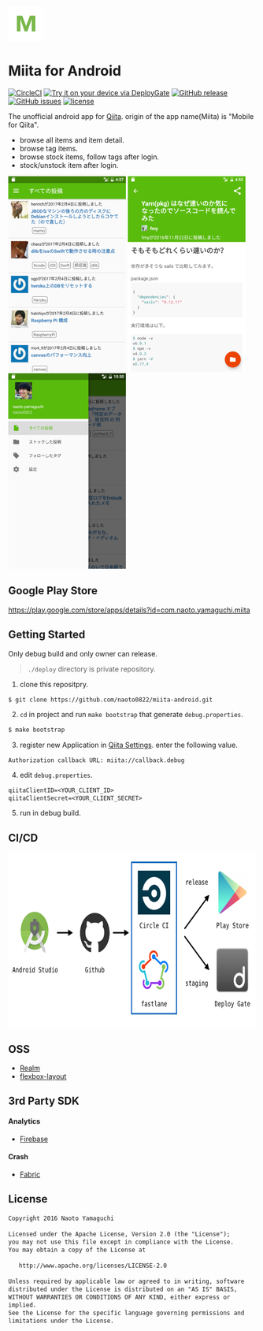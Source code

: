 ![app icon](./app/src/main/res/mipmap-hdpi/ic_launcher.png)

# Miita for Android

[![CircleCI](https://circleci.com/gh/naoto0822/miita-android.svg?style=svg)](https://circleci.com/gh/naoto0822/miita-android)
[<img src="https://dply.me/4j2gcf/button/large" alt="Try it on your device via DeployGate">](https://dply.me/4j2gcf#install)
[![GitHub release](https://img.shields.io/github/release/naoto0822/miita-android.svg)](https://github.com/naoto0822/miita-android/releases)
[![GitHub issues](https://img.shields.io/github/issues/naoto0822/miita-android.svg)](https://github.com/naoto0822/miita-android/issues)
[![license](https://img.shields.io/github/license/naoto0822/miita-android.svg)](https://github.com/naoto0822/miita-android/blob/master/LICENSE)

The unofficial android app for [Qiita](http://qiita.com "Qiita").
origin of the app name(Miita) is "Mobile for Qiita".

- browse all items and item detail.
- browse tag items.
- browse stock items, follow tags after login.
- stock/unstock item after login.

<img src="./assets/screenshot_01.png" width="239" height="397">
<img src="./assets/screenshot_02.png" width="239" height="397">
<img src="./assets/screenshot_03.png" width="239" height="397">

## Google Play Store

https://play.google.com/store/apps/details?id=com.naoto.yamaguchi.miita

## Getting Started

Only debug build and only owner can release.

> `./deploy` directory is private repository.

1. clone this repositpry.

 ```sh
 $ git clone https://github.com/naoto0822/miita-android.git
 ```

2. `cd` in project and run `make bootstrap` that generate `debug.properties`.

 ```sh
 $ make bootstrap
 ```

3. register new Application in [Qiita Settings](https://qiita.com/settings/applications).
   enter the following value.

 ```
 Authorization callback URL: miita://callback.debug
 ```

4. edit `debug.properties`.

 ```
 qiitaClientID=<YOUR_CLIENT_ID>
 qiitaClientSecret=<YOUR_CLIENT_SECRET>
 ```

5. run in debug build.

## CI/CD

<img src="./docs/images/cicd_image.png" width="690" height="354">

## OSS

- [Realm](https://realm.io/jp/)
- [flexbox-layout](https://github.com/google/flexbox-layout)

## 3rd Party SDK

#### Analytics

- [Firebase](https://firebase.google.com/ "Firebase")

#### Crash

- [Fabric](https://fabric.io, "Fabric")

## License

```
Copyright 2016 Naoto Yamaguchi

Licensed under the Apache License, Version 2.0 (the "License");
you may not use this file except in compliance with the License.
You may obtain a copy of the License at

   http://www.apache.org/licenses/LICENSE-2.0

Unless required by applicable law or agreed to in writing, software
distributed under the License is distributed on an "AS IS" BASIS,
WITHOUT WARRANTIES OR CONDITIONS OF ANY KIND, either express or implied.
See the License for the specific language governing permissions and
limitations under the License.
```
